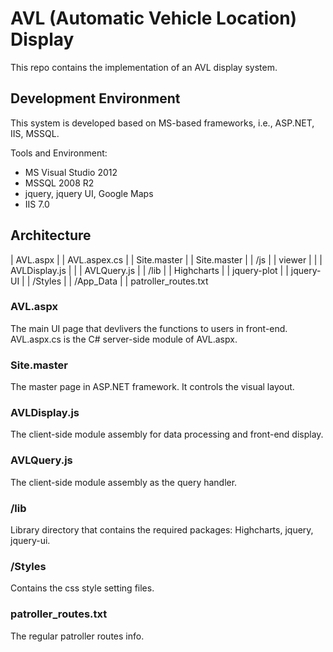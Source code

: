 AVL (Automatic Vehicle Location) Display
====

This repo contains the implementation of an AVL display system. 

## Development Environment
This system is developed based on MS-based frameworks, i.e., ASP.NET, IIS, MSSQL.

Tools and Environment:
* MS Visual Studio 2012
* MSSQL 2008 R2
* jquery, jquery UI, Google Maps
* IIS 7.0

## Architecture

| AVL.aspx
| | AVL.aspex.cs
|
| Site.master
| | Site.master
|
| /js
| | viewer
| | | AVLDisplay.js
| | | AVLQuery.js
|
| /lib
| | Highcharts
| | jquery-plot
| | jquery-UI
|
| /Styles
|
| /App_Data
| | patroller_routes.txt

### AVL.aspx
The main UI page that devlivers the functions to users in front-end.
AVL.aspx.cs is the C# server-side module of AVL.aspx.

### Site.master
The master page in ASP.NET framework. It controls the visual layout.

### AVLDisplay.js
The client-side module assembly for data processing and front-end display.

### AVLQuery.js
The client-side module assembly as the query handler.

### /lib
Library directory that contains the required packages: Highcharts, jquery, jquery-ui.

### /Styles
Contains the css style setting files.

### patroller_routes.txt
The regular patroller routes info.


